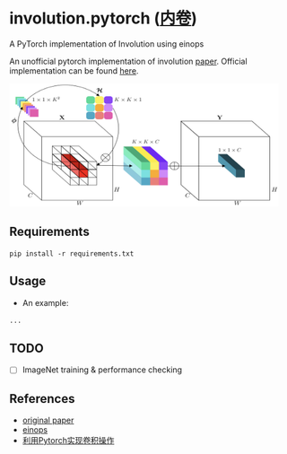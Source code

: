 # involution.pytorch ([内卷](https://zh.wikipedia.org/wiki/%E5%86%85%E5%8D%B7%E5%8C%96))
A PyTorch implementation of Involution using einops

An unofficial pytorch implementation of involution [paper](https://arxiv.org/pdf/2103.06255.pdf). Official implementation can be found [here](https://github.com/d-li14/involution).

<img src="https://github.com/shuuchen/involution.pytorch/blob/main/images/invo.png" width="480" height="220" />


## Requirements
```
pip install -r requirements.txt
```

## Usage
* An example:
```python
...
```

## TODO
- [ ] ImageNet training & performance checking


## References
- [original paper](https://arxiv.org/pdf/2103.06255.pdf)
- [einops](https://github.com/arogozhnikov/einops)
- [利用Pytorch实现卷积操作](https://zhuanlan.zhihu.com/p/349683405)
